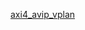 [axi4_avip_vplan](https://docs.google.com/spreadsheets/d/e/2PACX-1vQW5eTKDINey6Rduk-SunLhwWbtQ29eamfcuh92Qnpq9cuqABCV7tNDEACZqFdH9ke4Gl3YvH1B9mWz/pubhtml)
